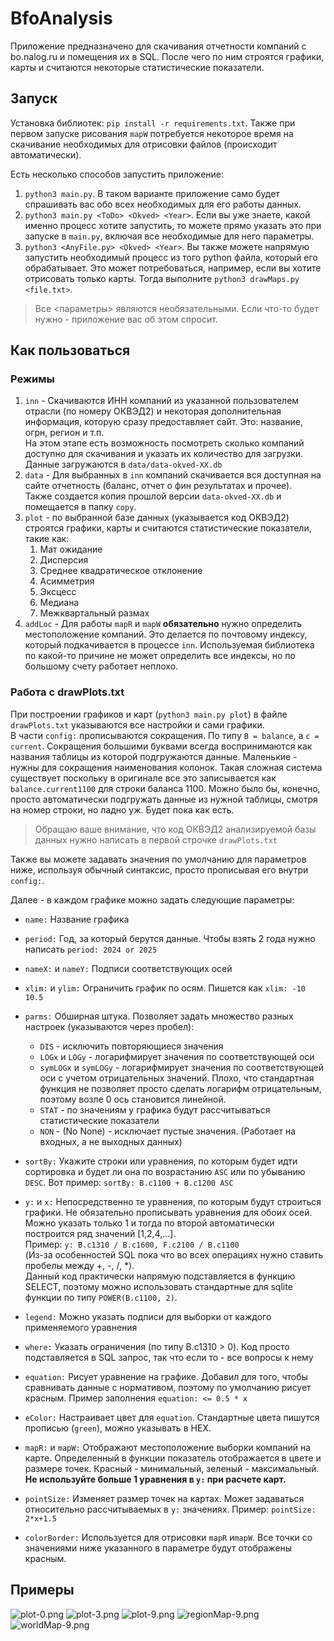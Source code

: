 # BfoAnalysis

Приложение предназначено для скачивания отчетности компаний с bo.nalog.ru и помещения их в SQL. После чего по ним строятся графики, карты и считаются некоторые статистические показатели.

## Запуск

Установка библиотек: `pip install -r requirements.txt`. Также при первом запуске рисования `mapW` потребуется некоторое время на скачивание необходимых для отрисовки файлов (происходит автоматически).

Есть несколько способов запустить приложение:

1. `python3 main.py`. В таком варианте приложение само будет спрашивать вас обо всех необходимых для его работы данных.
2. `python3 main.py <ToDo> <Okved> <Year>`. Если вы уже знаете, какой именно процесс хотите запустить, то можете прямо указать это при запуске в `main.py`, включая все необходимые для него параметры.
3. `python3 <AnyFile.py> <Okved> <Year>`. Вы также можете напрямую запустить необходимый процесс из того python файла, который его обрабатывает. Это может потребоваться, например, если вы хотите отрисовать только карты. Тогда выполните `python3 drawMaps.py <file.txt>`.

>Все <параметры> являются необязательными. Если что-то будет нужно - приложение вас об этом спросит.

## Как пользоваться

### Режимы

1. `inn` - Скачиваются ИНН компаний из указанной пользователем отрасли (по номеру ОКВЭД2) и некоторая дополнительная информация, которую сразу предоставляет сайт. Это: название, огрн, регион и т.п. \
На этом этапе есть возможность посмотреть сколько компаний доступно для скачивания и указать их количество для загрузки. \
Данные загружаются в `data/data-okved-XX.db`
2. `data` - Для выбранных в `inn` компаний скачивается вся доступная на сайте отчетность (баланс, отчет о фин результатах и прочее). \
Также создается копия прошлой версии `data-okved-XX.db` и помещается в папку `copy`.
3. `plot` - по выбранной базе данных (указывается код ОКВЭД2) строятся графики, карты и считаются статистические показатели, такие как:
   1. Мат ожидание
   2. Дисперсия
   3. Среднее квадратическое отклонение
   4. Асимметрия
   5. Эксцесс
   6. Медиана
   7. Межквартальный размах
4. `addLoc` - Для работы `mapR` и `mapW` **обязательно** нужно определить местоположение компаний. Это делается по почтовому индексу, который подкачивается в процессе `inn`. Используемая библиотека по какой-то причине не может определить все индексы, но по большому счету работает неплохо.

### Работа с drawPlots.txt

При построении графиков и карт (`python3 main.py plot`) в файле `drawPlots.txt` указываются все настройки и сами графики. \
В части `config:` прописываются сокращения. По типу `B = balance`, а `c = current`.
Сокращения большими буквами всегда воспринимаются как названия таблицы из которой подгружаются данные. Маленькие - нужны для сокращения наименования колонок. Такая сложная система существует поскольку в оригинале все это записывается как `balance.current1100` для строки баланса 1100. Можно было бы, конечно, просто автоматически подгружать данные из нужной таблицы, смотря на номер строки, но ладно уж. Будет пока как есть.

>Обращаю ваше внимание, что код ОКВЭД2 анализируемой базы данных нужно написать в первой строчке `drawPlots.txt`

Также вы можете задавать значения по умолчанию для параметров ниже, используя обычный синтаксис, просто прописывая его внутри `config:`.

Далее - в каждом графике можно задать следующие параметры:

- `name:` Название графика
- `period:` Год, за который берутся данные. Чтобы взять 2 года нужно написать `period: 2024 or 2025`
- `nameX:` и `nameY:` Подписи соответствующих осей
- `xlim:` и `ylim:` Ограничить график по осям. Пишется как `xlim: -10 10.5`
- `parms:` Обширная штука. Позволяет задать множество разных настроек (указываются через пробел):

  - `DIS` - исключить повторяющиеся значения
  - `LOGx` и `LOGy` - логарифмирует значения по соответствующей оси
  - `symLOGx` и `symLOGy` - логарифмирует значения по соответствующей оси с учетом отрицательных значений. Плохо, что стандартная функция не позволяет просто сделать логарифм отрицательным, поэтому возле 0 ось становится линейной.
  - `STAT` - по значениям y графика будут рассчитываться статистические показатели
  - `NON` - (No None) - исключает пустые значения. (Работает на входных, а не выходных данных)
- `sortBy:` Укажите строки или уравнения, по которым будет идти сортировка и будет ли она по возрастанию `ASC` или по убыванию `DESC`. Вот пример: `sortBy: B.c1100 + B.c1200 ASC`
- `y:` и `x:` Непосредственно те уравнения, по которым будут строиться графики. Не обязательно прописывать уравнения для обоих осей. Можно указать только 1 и тогда по второй автоматически построится ряд значений \[1,2,4,...\]. \
Пример: `y: B.c1310 / B.c1600, F.c2100 / B.c1100` \
(Из-за особенностей SQL пока что во всех операциях нужно ставить пробелы между +, -, /, *).\
Данный код практически напрямую подставляется в функцию SELECT, поэтому можно использовать стандартные для sqlite функции по типу `POWER(B.c1100, 2)`.
- `legend:` Можно указать подписи для выборки от каждого применяемого уравнения
- `where:` Указать ограничения (по типу B.c1310 > 0). Код просто подставляется в SQL запрос, так что если то - все вопросы к нему
- `equation:` Рисует уравнение на графике. Добавил для того, чтобы сравнивать данные с нормативом, поэтому по умолчанию рисует красным. Пример заполнения `equation: <= 0.5 * x`
- `eColor:` Настраивает цвет для `equation`. Стандартные цвета пишутся прописью (`green`), можно указывать в HEX.
- `mapR:` и `mapW:` Отображают местоположение выборки компаний на карте. Определенный в функции показатель отображается в цвете и размере точек. Красный - минимальный, зеленый - максимальный. **Не используйте больше 1 уравнения в `y:` при расчете карт.**
- `pointSize:` Изменяет размер точек на картах. Может задаваться относительно рассчитываемых в `y:` значениях. Пример: `pointSize: 2*x+1.5`
- `colorBorder:` Используется для отрисовки `mapR` и`mapW`. Все точки со значениями ниже указанного в параметре будут отображены красным.

## Примеры

![plot-0.png](examples/plot-0.png)
![plot-3.png](examples/plot-3.png)
![plot-9.png](examples/plot-9.png)
![regionMap-9.png](examples/regionMap-9.png)
![worldMap-9.png](examples/worldMap-9.png)
